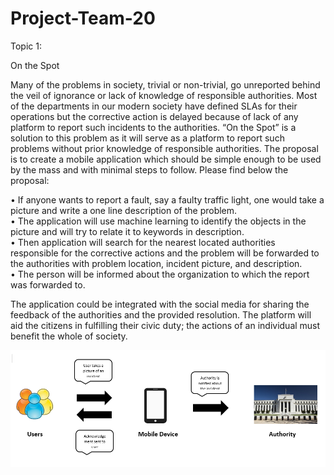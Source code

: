# Project-Team-20


Topic 1:

On the Spot

Many of the problems in society, trivial or non-trivial, go unreported behind the veil of ignorance or lack of knowledge of responsible authorities. Most of the departments in our modern society have defined SLAs for their operations but the corrective action is delayed because of lack of any platform to report such incidents to the authorities.
“On the Spot” is a solution to this problem as it will serve as a platform to report such problems without prior knowledge of responsible authorities. The proposal is to create a mobile application which should be simple enough to be used by the mass and with minimal steps to follow. Please find below the proposal:

•	If anyone wants to report a fault, say a faulty traffic light, one would take a picture and write a one line description of the problem. <br>
•	The application will use machine learning to identify the objects in the picture and will try to relate it to keywords in description.<br>
•	Then application will search for the nearest located authorities responsible for the corrective actions and the problem will be forwarded to the authorities with problem location, incident picture, and description.<br>
•	The person will be informed about the organization to which the report was forwarded to.<br>

The application could be integrated with the social media for sharing the feedback of the authorities and the provided resolution. The platform will aid the citizens in fulfilling their civic duty; the actions of an individual must benefit the whole of society.


![Alt text](https://github.com/SJSU272LabS17/Project-Team-20/blob/master/OnTheSpot.PNG?raw=true "Optional Title")
